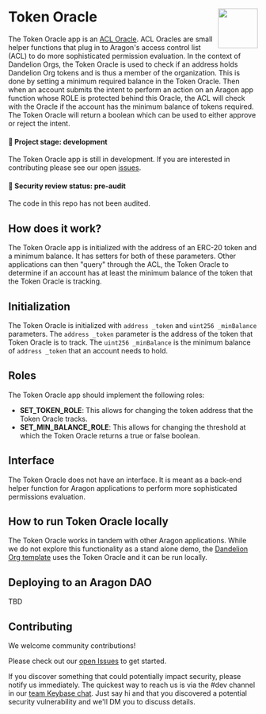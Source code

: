 # Token Oracle <img align="right" src="https://github.com/1Hive/website/blob/master/website/static/img/bee.png" height="80px" />

The Token Oracle app is an [ACL Oracle](https://hack.aragon.org/docs/acl_IACLOracle). ACL Oracles are small helper functions that plug in to Aragon's access control list (ACL) to do more sophisticated permission evaluation. In the context of Dandelion Orgs, the Token Oracle is used to check if an address holds Dandelion Org tokens and is thus a member of the organization. This is done by setting a minimum required balance in the Token Oracle. Then when an account submits the intent to perform an action on an Aragon app function whose ROLE is protected behind this Oracle, the ACL will check with the Oracle if the account has the minimum balance of tokens required. The Token Oracle will return a boolean which can be used to either approve or reject the intent.

#### 🐲 Project stage: development

The Token Oracle app is still in development. If you are interested in contributing please see our open [issues](https://github.com/1hive/time-lock-app/issues).

#### 🚨 Security review status: pre-audit

The code in this repo has not been audited.

## How does it work?

The Token Oracle app is initialized with the address of an ERC-20 token and a minimum balance. It has setters for both of these parameters. Other applications can then "query" through the ACL, the Token Oracle to determine if an account has at least the minimum balance of the token that the Token Oracle is tracking.

## Initialization

The Token Oracle is initialized with `address _token` and `uint256 _minBalance` parameters. The `address _token` parameter is the address of the token that Token Oracle is to track. The `uint256 _minBalance` is the minimum balance of `address _token` that an account needs to hold.

## Roles

The Token Oracle app should implement the following roles:
- **SET_TOKEN_ROLE**: This allows for changing the token address that the Token Oracle tracks.
- **SET_MIN_BALANCE_ROLE**: This allows for changing the threshold at which the Token Oracle returns a true or false boolean.

## Interface

The Token Oracle does not have an interface. It is meant as a back-end helper function for Aragon applications to perform more sophisticated permissions evaluation.

## How to run Token Oracle locally

The Token Oracle works in tandem with other Aragon applications. While we do not explore this functionality as a stand alone demo, the [Dandelion Org template](https://github.com/1Hive/dandelion-org) uses the Token Oracle and it can be run locally.

## Deploying to an Aragon DAO

TBD

## Contributing

We welcome community contributions!

Please check out our [open Issues](https://github.com/1Hive/token-oracle/issues) to get started.

If you discover something that could potentially impact security, please notify us immediately. The quickest way to reach us is via the #dev channel in our [team Keybase chat](https://1hive.org/contribute/keybase). Just say hi and that you discovered a potential security vulnerability and we'll DM you to discuss details.
